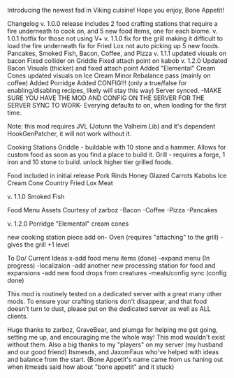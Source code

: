 Introducing the newest fad in Viking cuisine! Hope you enjoy, Bone Appetit!

Changelog
v. 1.0.0 	release includes 2 food crafting stations that require a fire underneath to cook on, and 5 new food items, one for each biome.
v. 1.0.1 	hotfix for those not using V+
v. 1.1.0 	fix for the grill making it difficult to load the fire underneath
			fix for Fried Lox not auto picking up
			5 new foods. Pancakes, Smoked Fish, Bacon, Coffee, and Pizza
v. 1.1.1	updated visuals on bacon
			Fixed collider on Griddle
			Fixed attach point on kabob
v. 1.2.0	Updated Bacon Visuals (thicker) and fixed attach point
			Added "Elemental" Cream Cones updated visuals on Ice Cream
			Minor Rebalance pass (mainly on coffee)
			Added Porridge
			Added CONFIG!!! (only a true/false for enabling/disabling recipes, likely will stay this way) Server synced. 
				-MAKE SURE YOU HAVE THE MOD AND CONFIG ON THE SERVER FOR THE SERVER SYNC TO WORK-
					Everying defaults to on, when loading for the first time.
			

Note: this mod requires JVL (Jotunn the Valheim Lib) and it's dependent HookGenPatcher, it will not work without it.

Cooking Stations
Griddle  - buildable with 10 stone and a hammer. Allows for custom food as soon as you find a place to build it.
Grill       - requires a forge, 1 iron and 10 stone to build. unlock higher tier grilled foods.

Food included in initial release
Pork Rinds
Honey Glazed Carrots
Kabobs
Ice Cream Cone
Country Fried Lox Meat

v. 1.1.0
Smoked Fish

Food Menu Assets Courtesy of zarboz
-Bacon
-Coffee
-Pizza
-Pancakes

v. 1.2.0
Porridge
"Elemental" cream cones

new cooking station piece add on-
Oven (requires "attaching" to the grill)
-gives the grill +1 level

To Do/ Current Ideas
x-add food menu items (done)
-expand menu (In progress)
-localizaion
-add another new processing station for food and expansions
-add new food drops from creatures
-meals/config sync (config done)

This mod is routinely tested on a dedicated server with a great many other mods. To ensure your crafting stations don't disappear, and that food doesn't turn to dust, please put on the dedicated server as well as ALL clients.


Huge thanks to zarboz, GraveBear, and plumga for helping me get going, setting me up, and encouraging me the whole way! This mod wouldn't exist without them.
Also a big thanks to my "players" on my server (my husband and our good friend) Itsmesds, and JaxomFaux who've helped with ideas and balance from the start. (Bone Appetit's name came from us haning out when itmesds said how about "bone appetit" and it stuck)